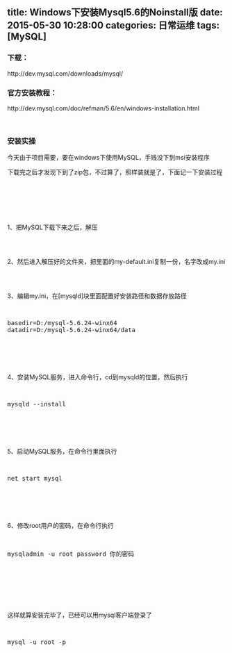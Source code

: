 title: Windows下安装Mysql5.6的Noinstall版
date: 2015-05-30 10:28:00
categories: 日常运维
tags: [MySQL]
---
<h3>
	下载：
</h3>
<p>
	http://dev.mysql.com/downloads/mysql/
</p>
<h3>
	官方安装教程：
</h3>
<p>
	http://dev.mysql.com/doc/refman/5.6/en/windows-installation.html
</p>
<p>
	<br />
</p>
<h3>
	安装实操
</h3>
<p>
	今天由于项目需要，要在windows下使用MySQL，手贱没下到msi安装程序
</p>
<p>
	下载完之后才发现下到了zip包，不过算了，照样装就是了，下面记一下安装过程
</p>
<p>
	<br />
</p>
<p>
	<!--more-->
</p>
<p>
	<br />
</p>
<p>
	<br />
</p>
<p>
	1、把MySQL下载下来之后，解压
</p>
<p>
	<img src="/usr/uploads/image/20150530/20150530055354_52519.png" alt="" /> 
</p>
<p>
	<br />
</p>
<p>
	2、然后进入解压好的文件夹，把里面的my-default.ini复制一份，名字改成my.ini
</p>
<p>
	<img src="/usr/uploads/image/20150530/20150530055652_82382.png" alt="" /> 
</p>
<p>
	<br />
</p>
<p>
	3、编辑my.ini，在[mysqld]块里面配置好安装路径和数据存放路径
</p>
<p>
	<br />
</p>
<pre class="brush:; toolbar:false;">basedir=D:/mysql-5.6.24-winx64
datadir=D:/mysql-5.6.24-winx64/data</pre>
<img src="/usr/uploads/image/20150530/20150530060027_31835.png" alt="" /> 
<p>
	<br />
</p>
<p>
	<br />
</p>
<p>
	4、安装MySQL服务，进入命令行，cd到mysqld的位置，然后执行
</p>
<p>
	<br />
</p>
<pre class="brush:; toolbar:false;">mysqld --install</pre>
<img src="/usr/uploads/image/20150530/20150530061349_28141.png" alt="" /> 
<p>
	<br />
</p>
<p>
	<br />
</p>
<p>
	5、启动MySQL服务，在命令行里面执行
</p>
<p>
	<br />
</p>
<pre class="brush:; toolbar:false;">net start mysql</pre>
<img src="/usr/uploads/image/20150530/20150530061931_25626.png" alt="" /> 
<p>
	<br />
</p>
<p>
	<br />
</p>
<p>
	6、修改root用户的密码，在命令行执行
</p>
<p>
	<br />
</p>
<pre class="brush:; toolbar:false;">mysqladmin -u root password 你的密码</pre>
<p>
	<br />
</p>
<p>
	<img src="/usr/uploads/image/20150530/20150530062453_93510.png" alt="" /> 
</p>
<p>
	<br />
</p>
<p>
	<br />
</p>
<p>
	这样就算安装完毕了，已经可以用mysql客户端登录了
</p>
<p>
	<br />
</p>
<pre class="brush:; toolbar:false;">mysql -u root -p</pre>
<img src="/usr/uploads/image/20150530/20150530062737_78963.png" alt="" /> 
<p>
	<br />
</p>